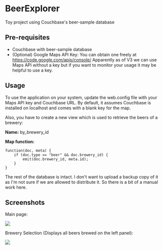 # BeerExplorer
Toy project using Couchbase's beer-sample database


## Pre-requisites
* Couchbase with beer-sample database
* (Optional) Google Maps API Key: You can obtain one freely at https://code.google.com/apis/console/
Apparently as of V3 we can use Maps API without a key but if you want to monitor your usage it may be helpful to use a key. 
 

## Usage
To use the application on your system, update the web.config file with your Maps API key and Couchbase URL. By default, it assumes Couchbase is installed on localhost and comes with a blank key for the map. 

Also, you have to create a new view which is used to retrieve the beers of a brewery:

**Name:** by\_brewery\_id

**Map function:** 

	function(doc, meta) {
		if (doc.type == "beer" && doc.brewery_id) {
  			emit(doc.brewery_id, meta.id);
  		}
	}


The rest of the database is intact. I don't want to upload a backup copy of it as I'm not sure if we are allowed to distribute it. So there is a bit of a manual work here.


## Screenshots
Main page:

![](https://s3-eu-west-1.amazonaws.com/vp-projects-img/beerexplorer/Main-Page.png)


Brewery Selection (Displays all beers brewed on the left panel):

![](https://s3-eu-west-1.amazonaws.com/vp-projects-img/beerexplorer/Brewery-Selected.png)



